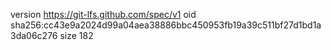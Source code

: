 version https://git-lfs.github.com/spec/v1
oid sha256:cc43e9a2024d99a04aea38886bbc450953fb19a39c511bf27d1bd1a3da06c276
size 182
